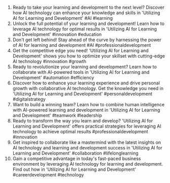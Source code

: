 1. Ready to take your learning and development to the next level? Discover how AI technology can enhance your knowledge and skills in 'Utilizing AI for Learning and Development' #AI #learning
2. Unlock the full potential of your learning and development! Learn how to leverage AI technology for optimal results in 'Utilizing AI for Learning and Development' #innovation #education
3. Don't get left behind! Stay ahead of the curve by harnessing the power of AI for learning and development #AI #professionaldevelopment
4. Get the competitive edge you need! 'Utilizing AI for Learning and Development' shows you how to optimize your skillset with cutting-edge AI technology #innovation #growth
5. Ready to revolutionize your learning and development? Learn how to collaborate with AI-powered tools in 'Utilizing AI for Learning and Development' #automation #efficiency
6. Discover how to enhance your learning experience and drive personal growth with collaborative AI technology. Get the knowledge you need in 'Utilizing AI for Learning and Development' #personaldevelopment #digitalstrategy
7. Want to build a winning team? Learn how to combine human intelligence with AI-powered learning and development in 'Utilizing AI for Learning and Development' #teamwork #leadership
8. Ready to transform the way you learn and develop? 'Utilizing AI for Learning and Development' offers practical strategies for leveraging AI technology to achieve optimal results #professionaldevelopment #innovation
9. Get inspired to collaborate like a mastermind with the latest insights on AI technology and learning and development success in 'Utilizing AI for Learning and Development' #collaboration #lifelonglearning
10. Gain a competitive advantage in today's fast-paced business environment by leveraging AI technology for learning and development. Find out how in 'Utilizing AI for Learning and Development' #careerdevelopment #technology
